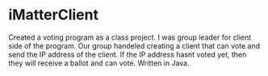 # iMatterClient

Created a voting program as a class project. I was group leader for client side of the program. Our group handeled creating a client that can vote and send the IP address of the client. If the IP address hasnt voted yet, then they will receive a ballot and can vote. Written in Java.
